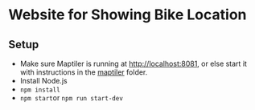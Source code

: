 # Website for Showing Bike Location

## Setup
- Make sure Maptiler is running at [http://localhost:8081](http://localhost:8081), or else start it with instructions in the [maptiler](/maptiler) folder.
- Install Node.js
- ``npm install``
- ``npm start``or ``npm run start-dev``